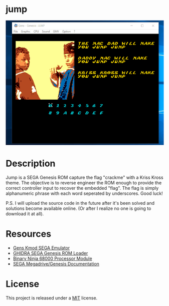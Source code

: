 # jump

![demo jump](jump-demo.gif)

# Description

Jump is a SEGA Genesis ROM capture the flag "crackme" with a Kriss Kross theme.
The objective is to reverse engineer the ROM enough to provide the correct
controller input to recover the embedded "flag". The flag is simply 
alphanumeric phrase with each word seperated by underscores. Good luck!

P.S. I will upload the source code in the future after it's been solved and
solutions become available online. (Or after I realize no one is going to
download it at all).

# Resources

* [Gens Kmod SEGA Emulator](https://segaretro.org/Gens_KMod)
* [GHIDRA SEGA Genesis ROM Loader](https://github.com/zznop/ghidra_scripts)
* [Binary Ninja 68000 Processor Module](https://github.com/alexforencich/binaryninja-m68k)
* [SEGA Megadrive/Genesis Documentation](https://segaretro.org/Category:Sega_Mega_Drive)


# License

This project is released under a [MIT](https://github.com/zznop/jump/LICENSE.md) license.
